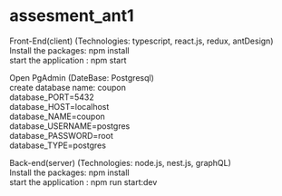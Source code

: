 # assesment_ant1 <br/>
Front-End(client) (Technologies: typescript, react.js, redux, antDesign) <br/>
Install the packages: npm install <br/>
start the application : npm start <br/>

Open PgAdmin (DateBase: Postgresql) <br/>
create database name:  coupon <br/>
database_PORT=5432 <br/>
database_HOST=localhost <br />
database_NAME=coupon <br/>
database_USERNAME=postgres <br/>
database_PASSWORD=root <br/>
database_TYPE=postgres <br/>


Back-end(server) (Technologies: node.js, nest.js, graphQL) <br/>
Install the packages: npm install <br/>
start the application : npm run start:dev <br/>
